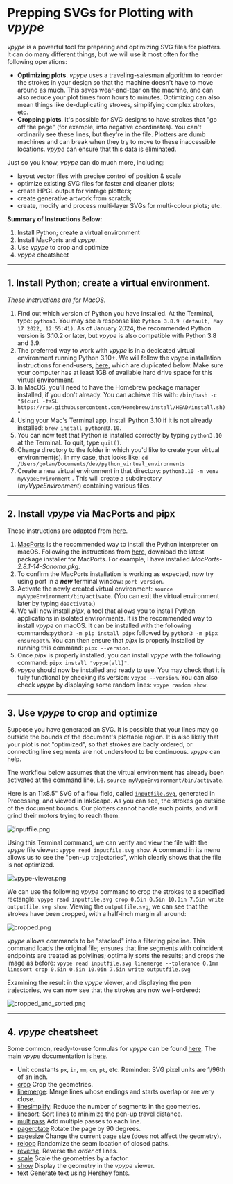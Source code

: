 # Prepping SVGs for Plotting with *vpype*

*vpype* is a powerful tool for preparing and optimizing SVG files for plotters. It can do many different things, but we will use it most often for the following operations: 

* **Optimizing plots**. *vpype* uses a traveling-salesman algorithm to reorder the strokes in your design so that the machine doesn't have to move around as much. This saves wear-and-tear on the machine, and can also reduce your plot times from hours to minutes. Optimizing can also mean things like de-duplicating strokes, simplifying complex strokes, etc.
* **Cropping plots**. It's possible for SVG designs to have strokes that "go off the page" (for example, into negative coordinates). You can't ordinarily see these lines, but they're in the file. Plotters are dumb machines and can break when they try to move to these inaccessible locations. *vpype* can ensure that this data is eliminated.

Just so you know, *vpype* can do much more, including: 

* layout vector files with precise control of position & scale
* optimize existing SVG files for faster and cleaner plots;
* create HPGL output for vintage plotters;
* create generative artwork from scratch;
* create, modify and process multi-layer SVGs for multi-colour plots; etc.

**Summary of Instructions Below:** 

1. Install Python; create a virtual environment
2. Install MacPorts and *vpype*.
3. Use *vpype* to crop and optimize
4. *vpype* cheatsheet

---

## 1. Install Python; create a virtual environment.

*These instructions are for MacOS.*

1. Find out which version of Python you have installed. At the Terminal, type: `python3`. You may see a response like `Python 3.8.9 (default, May 17 2022, 12:55:41)`. As of January 2024, the recommended Python version is 3.10.2 or later, but *vpype* is also compatible with Python 3.8 and 3.9.
2. The preferred way to work with *vpype* is in a dedicated virtual environment running Python 3.10+. We will follow the vpype installation instructions for end-users, [here](https://vpype.readthedocs.io/en/latest/install.html), which are duplicated below. Make sure your computer has at least 1GB of available hard drive space for this virtual environment. 
3. In MacOS, you'll need to have the Homebrew package manager installed, if you don't already. You can achieve this with: `/bin/bash -c "$(curl -fsSL https://raw.githubusercontent.com/Homebrew/install/HEAD/install.sh)"`
4. Using your Mac's Terminal app, install Python 3.10 if it is not already installed: `brew install python@3.10`. 
5. You can now test that Python is installed correctly by typing `python3.10` at the Terminal. To quit, type `quit()`.
6. Change directory to the folder in which you'd like to create your virtual environment(s). In my case, that looks like: `cd /Users/golan/Documents/dev/python_virtual_environments`
7. Create a new virtual environment in that directory: `python3.10 -m venv myVypeEnvironment` . This will create a subdirectory (*myVypeEnvironment*) containing various files.

---

## 2. Install *vpype* via MacPorts and pipx

These instructions are adapted from [here](https://vpype.readthedocs.io/en/latest/install.html).

1. [MacPorts](https://www.macports.org/) is the recommended way to install the Python interpreter on macOS. Following the instructions from [here](https://guide.macports.org/chunked/installing.macports.html), download the latest package installer for MacPorts. For example, I have installed *MacPorts-2.8.1-14-Sonoma.pkg*.
2. To confirm the MacPorts installation is working as expected, now try using port in a ***new*** terminal window: `port version`.
3. Activate the newly created virtual environment: `source myVypeEnvironment/bin/activate`. (You can exit the virtual environment later by typing `deactivate`.)
4. We will now install *pipx*, a tool that allows you to install Python applications in isolated environments. It is the recommended way to install *vpype* on macOS. It can be installed with the following commands:`python3 -m pip install pipx` followed by `python3 -m pipx ensurepath`. You can then ensure that *pipx* is properly installed by running this command: `pipx --version`.
5. Once *pipx* is properly installed, you can install *vpype* with the following command: `pipx install "vpype[all]"`.
6. *vpype* should now be installed and ready to use. You may check that it is fully functional by checking its version: `vpype --version`. You can also check *vpype* by displaying some random lines: `vpype random show`.

---

## 3. Use *vpype* to crop and optimize

Suppose you have generated an SVG. It is possible that your lines may go outside the bounds of the document's plottable region. It is also likely that your plot is not "optimized", so that strokes are badly ordered, or connecting line segments are not understood to be continuous. *vpype* can help. 

The workflow below assumes that the virtual environment has already been activated at the command line, i.e. `source myVypeEnvironment/bin/activate`. 

Here is an 11x8.5" SVG of a flow field, called [`inputfile.svg`](inputfile.svg), generated in Processing, and viewed in InkScape. As you can see, the strokes go outside of the document bounds. Our plotters cannot handle such points, and will grind their motors trying to reach them.

![inputfile.png](inputfile.png)

Using this Terminal command, we can verify and view the file with the *vpype* file viewer: `vpype read inputfile.svg show`. A command in its menu allows us to see the "pen-up trajectories", which clearly shows that the file is not optimized. 

![vpype-viewer.png](vpype-viewer.png)

We can use the following *vpype* command to crop the strokes to a specified rectangle: `vpype read inputfile.svg crop 0.5in 0.5in 10.0in 7.5in write outputfile.svg show`. Viewing the `outputfile.svg`, we can see that the strokes have been cropped, with a half-inch margin all around: 

![cropped.png](cropped.png)

*vpype* allows commands to be "stacked" into a filtering pipeline. This command loads the original file; ensures that line segments with coincident endpoints are treated as polylines; optimally sorts the results; and crops the image as before: `vpype read inputfile.svg linemerge --tolerance 0.1mm linesort crop 0.5in 0.5in 10.0in 7.5in write outputfile.svg`

Examining the result in the *vpype* viewer, and displaying the pen trajectories, we can now see that the strokes are now well-ordered: 

![cropped_and_sorted.png](cropped_and_sorted.png)

---

## 4. *vpype* cheatsheet

Some common, ready-to-use formulas for *vpype* can be found [here](https://github.com/abey79/vpype?tab=readme-ov-file#examples). The main *vpype* documentation is [here](https://vpype.readthedocs.io/en/latest/index.html). 

* Unit constants `px`, `in`, `mm`, `cm`, `pt`, etc. Reminder: SVG pixel units are 1/96th of an inch.
* [crop](https://vpype.readthedocs.io/en/latest/reference.html#crop) Crop the geometries.
* [linemerge](https://vpype.readthedocs.io/en/latest/reference.html#cmd-linemerge): Merge lines whose endings and starts overlap or are very close.
* [linesimplify](https://vpype.readthedocs.io/en/latest/reference.html#linesimplify): Reduce the number of segments in the geometries.
* [linesort](https://vpype.readthedocs.io/en/latest/reference.html#linesort): Sort lines to minimize the pen-up travel distance.
* [multipass](https://vpype.readthedocs.io/en/latest/reference.html#multipass) Add multiple passes to each line.
* [pagerotate](https://vpype.readthedocs.io/en/latest/reference.html#pagerotate) Rotate the page by 90 degrees.
* [pagesize](https://vpype.readthedocs.io/en/latest/reference.html#pagesize) Change the current page size (does not affect the geometry). 
* [reloop](https://vpype.readthedocs.io/en/latest/reference.html#reloop) Randomize the seam location of closed paths.
* [reverse](https://vpype.readthedocs.io/en/latest/reference.html#reverse). Reverse the *order* of lines.
* [scale](https://vpype.readthedocs.io/en/latest/reference.html#scale) Scale the geometries by a factor.
* [show](https://vpype.readthedocs.io/en/latest/reference.html#show) Display the geometry in the *vpype* viewer.
* [text](https://vpype.readthedocs.io/en/latest/reference.html#text) Generate text using Hershey fonts.

